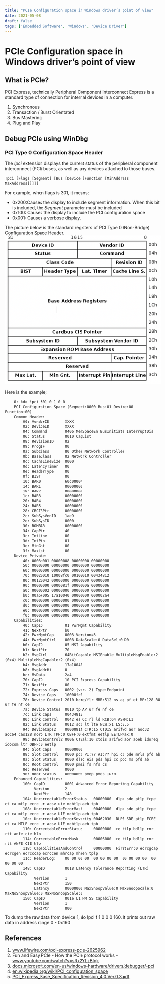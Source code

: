 ```yaml
---
title: "PCIe Configuration space in Windows driver’s point of view"
date: 2021-05-08
draft: false
tags: ['Embedded Software', 'Windows', 'Device Driver']
---
```


# PCIe Configuration space in Windows driver’s point of view

## What is PCIe?
PCI Express, technically Peripheral Component Interconnect Express is a standard type of connection for internal devices in a computer. 

1. Synchronous 
2. Transaction / Burst Orientated 
3. Bus Mastering 
4. Plug and Play

## Debug PCIe using WinDbg
### PCI Type 0 Configuration Space Header
 
The _!pci_ extension displays the current status of the peripheral component interconnect (PCI) buses, as well as any devices attached to those buses.

```
!pci [Flags [Segment] [Bus [Device [Function [MinAddress MaxAddress]]]]]
```

For example, when flags is 301, it means; 
* 0x200:Causes the display to include segment information. When this bit is included, the _Segment_ parameter must be included
* 0x100: Causes the display to include the PCI configuration space 
* 0x001: Causes a verbose display. 

The picture below is the standard registers of PCI Type 0 (Non-Bridge) Configuration Space Header. 
![](/images/PCIe_Configuration_space_in_Windows_drivers_point_of_view/F43FB314-5ADA-49A2-98F9-6DE54D5289E7.png)

Here is the example;

```
    0: kd> !pci 301 0 1 0 0
    PCI Configuration Space (Segment:0000 Bus:01 Device:00 Function:00)
    Common Header:
        00: VendorID       XXXX 
        02: DeviceID       XXXX
        04: Command        0406 MemSpaceEn BusInitiate InterruptDis 
        06: Status         0010 CapList 
        08: RevisionID     02
        09: ProgIF         00
        0a: SubClass       80 Other Network Controller
        0b: BaseClass      02 Network Controller
        0c: CacheLineSize  0000
        0d: LatencyTimer   00
        0e: HeaderType     00
        0f: BIST           00
        10: BAR0           60c00004
        14: BAR1           00000000
        18: BAR2           00000000
        1c: BAR3           00000000
        20: BAR4           00000000
        24: BAR5           00000000
        28: CBCISPtr       00000000
        2c: SubSysVenID    1ae9
        2e: SubSysID       0000
        30: ROMBAR         00000000
        34: CapPtr         40
        3c: IntLine        00
        3d: IntPin         01
        3e: MinGnt         00
        3f: MaxLat         00
    Device Private:
        40: 0003b001 00000008 00000000 00000000
        50: 00000000 00000000 00000000 00000000
        60: 00000000 00000000 00000000 00000000
        70: 00020010 10008fc0 00102010 00434812
        80: 00120042 00000000 00000000 00000000
        90: 00000000 0000081f 0000000a 00000006
        a0: 00000002 00000000 00000000 00000000
        b0: 00a57005 17a10040 00000000 000002a4
        c0: 00000000 00000000 00000000 00000000
        d0: 00000000 00000000 00000000 00000000
        e0: 00000000 00000000 00000000 00000000
        f0: 00000000 00000000 00000000 00000000
    Capabilities:
        40: CapID          01 PwrMgmt Capability
        41: NextPtr        b0
        42: PwrMgmtCap     0003 Version=3
        44: PwrMgmtCtrl    0008 DataScale:0 DataSel:0 D0 
        b0: CapID          05 MSI Capability
        b1: NextPtr        70
        b2: MsgCtrl        64BitCapable MSIEnable MultipleMsgEnable:2 (0x4) MultipleMsgCapable:2 (0x4)
        b4: MsgAddr        17a10040
        b8: MsgAddrHi      0
        bc: MsData         2a4
        70: CapID          10 PCI Express Capability
        71: NextPtr        00
        72: Express Caps   0002 (ver. 2) Type:Endpoint
        74: Device Caps    10008fc0
        78: Device Control 2010 bcre/flr MRR:512 ns ap pf et MP:128 RO ur fe nf ce
        7a: Device Status  0010 tp AP ur fe nf ce
        7c: Link Caps      00434812
        80: Link Control   0042 es CC rl ld RCB:64 ASPM:L1 
        82: Link Status    0012 scc lt lte NLW:x1 LS:2.5 
        94: DeviceCaps2    0000081f CTR:15 CTDIS arifwd aor aoc32 aoc64 cas128 noro LTR TPH:0 OBFF:0 extfmt eetlp EETLPMax:0
        98: DeviceControl2 000a CTVal:10 ctdis arifwd aor aoeb idoreq idocom ltr OBFF:0 eetlp
        84: Slot Caps      00000000 
        88: Slot Control   0000 pcc PI:?? AI:?? hpi cc pde mrls pfd ab 
        8a: Slot Status    0000 dlsc eis pds hpi cc pdc ms pfd ab 
        8c: Root Control   0000 pmei fs nfs cs 
        8e: Reserved       0000 
        90: Root Status    00000000 pmep pmes ID:0 
    Enhanced Capabilities:
        100: CapID         0001 Advanced Error Reporting Capability
             Version       2
             NextPtr       148
        104: UncorrectableErrorStatus   00000000  dlpe sde ptlp fcpe ct ca mtlp ecrc ur acsv uie mcbtlp aeb tpb
        108: UncorrectableErrorMask     00400000  dlpe sde ptlp fcpe ct ca mtlp ecrc ur acsv UIE mcbtlp aeb tpb
        10c: UncorrectableErrorSeverity 00462030  DLPE SDE ptlp FCPE ct ca MTLP ecrc ur acsv UIE mcbtlp aeb tpb
        110: CorrectableErrorStatus     00000000  re btlp bdllp rnr rtt anfe cie hlo
        114: CorrectableErrorMask       00006000  re btlp bdllp rnr rtt ANFE CIE hlo
        118: CapabilitiesAndControl     00000000  FirstErr:0 ecrcgcap ecrcgen ecrcccap ecrccen mhrcap mhren tplp
        11c: HeaderLog:    00 00 00 00  00 00 00 00  00 00 00 00  00 00 00 00  
        148: CapID         0018 Latency Tolerance Reporting (LTR) Capability
             Version       1
             NextPtr       150
             Latency       00000000 MaxSnoopValue:0 MaxSnoopScale:0 MaxNoSnoopValue:0 MaxNoSnoopScale:0
        150: CapID         001e L1 PM SS Capability
             Version       1
             NextPtr       000
```

To dump the raw data from device 1, do !pci f 1 0 0 0 160. It prints out raw data in address range 0 - 0x160

## References
1.  [www.lifewire.com/pci-express-pcie-2625962 ](https://www.lifewire.com/pci-express-pcie-2625962) 
2. Fun and Easy PCIe - How the PCIe protocol works -  [www.youtube.com/watch?v=sRx2YLzBIqk ](https://www.youtube.com/watch?v=sRx2YLzBIqk) 
3.  [docs.microsoft.com/en-us/windows-hardware/drivers/debugger/-pci ](https://docs.microsoft.com/en-us/windows-hardware/drivers/debugger/-pci) 
4.   [en.wikipedia.org/wiki/PCI_configuration_space ](https://en.wikipedia.org/wiki/PCI_configuration_space) 
5.  [PCI_Express_Base_Specification_Revision_4.0.Ver.0.3.pdf](onenote:%23PCI%20Express%20Base%20Specification%20Rev4.0%20Ver0.3&section-id=%7B2a8f4eb1-309d-427b-8ef6-b20fe65a060b%7D&page-id=%7B3edc15cc-b948-44e0-8258-087bccc80f32%7D&end) 

  

